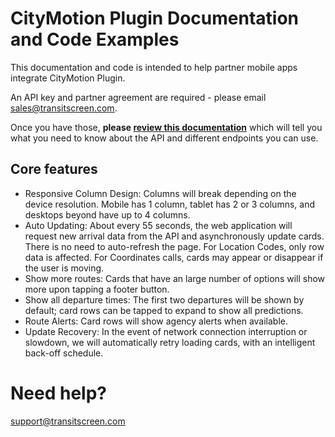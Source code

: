 # CityMotion Plugin Documentation and Code Examples

This documentation and code is intended to help partner mobile apps integrate CityMotion Plugin. 

An API key and partner agreement are required - please email sales@transitscreen.com.

Once you have those, **please [review this documentation](https://github.com/TransitScreen/CityMotion-Webview/blob/master/api-documentation/citymotion-web-api-documentation.md)** which will tell you what you need to know about the API and different endpoints you can use.

## Core features

- Responsive Column Design: Columns will break depending on the device resolution. Mobile has 1 column, tablet has 2 or 3 columns, and desktops beyond have up to 4 columns.
- Auto Updating: About every 55 seconds, the web application will request new arrival data from the API and asynchronously update cards. There is no need to auto-refresh the page.  For Location Codes, only row data is affected.  For Coordinates calls, cards may appear or disappear if the user is moving.
- Show more routes: Cards that have an large number of options will show more upon tapping a footer button. 
- Show all departure times: The first two departures will be shown by default; card rows can be tapped to expand to show all predictions.
- Route Alerts: Card rows will show agency alerts when available.
- Update Recovery: In the event of network connection interruption or slowdown, we will automatically retry loading cards, with an intelligent back-off schedule.

# Need help?
support@transitscreen.com 
